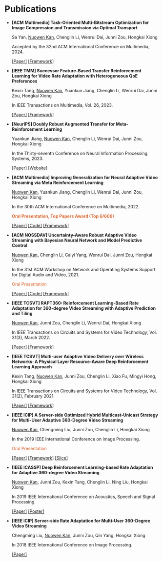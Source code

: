 # Publications
- **[ACM Multimedia] Task-Oriented Multi-Bitstream Optimization for Image Compression and Transmission via Optimal Transport**

    Sa Yan, <u>Nuowen Kan</u>, Chenglin Li, Wenrui Dai, Junni Zou, Hongkai Xiong

    Accepted by the 32nd ACM International Conference on Multimedia, 2024.

    [\[Paper\]](https://openreview.net/forum?id=wOx1VBzF8k) [\[Framework\]](pic/mm24.png) 

- **[IEEE TMM] Successor Feature-Based Transfer Reinforcement Learning for Video Rate Adaptation with Heterogeneous QoE Preferences**

    Kexin Tang, <u>Nuowen Kan</u>, Yuankun Jiang, Chenglin Li, Wenrui Dai, Junni Zou, Hongkai Xiong

    In IEEE Transactions on Multimedia, Vol. 26, 2023.

    [\[Paper\]](https://ieeexplore.ieee.org/document/10314007) [\[Framework\]](pic/tmm23.png)

- **[NeurIPS] Doubly Robust Augmented Transfer for Meta-Reinforcement Learning**

  Yuankun Jiang, <u>Nuowen Kan</u>, Chenglin Li, Wenrui Dai, Junni Zou, Hongkai Xiong

  In the Thirty-seventh Conference on Neural Information Processing Systems, 2023.

  [\[Paper\]](https://proceedings.neurips.cc/paper_files/paper/2023/hash/f31bf160569618084ba9bdc2a8de29d0-Abstract-Conference.html) [\[Website\]](https://neurips.cc/virtual/2023/poster/70281)

- **[ACM Multimedia] Improving Generalization for Neural Adaptive Video Streaming via Meta Reinforcement Learning**
  
  <u>Nuowen Kan</u>, Yuankun Jiang, Chenglin Li, Wenrui Dai, Junni Zou, Hongkai Xiong

  In the 30th ACM International Conference on Multimedia, 2022.

  <!-- __<font color=#DB652E>Top Papers Award (Top 6/609)</font>__ -->
  __<span style="color:#DB652E">Oral Presentation, Top Papers Award (Top 6/609)</span>__

  [\[Paper\]](https://dl.acm.org/doi/abs/10.1145/3503161.3548331) [\[Code\]](https://github.com/confiwent/merina) [\[Framework\]](pic/MM_22.png) 

<!-- <img class="profile-paper-pic" src="pic/nossdav'21.png" width = "800" height = "320"> -->

- **[ACM NOSSDAV] Uncertainty-Aware Robust Adaptive Video Streaming with Bayesian Neural Network and Model Predictive Control**
  
  <u>Nuowen Kan</u>, Chenglin Li, Caiyi Yang, Wenrui Dai, Junni Zou, Hongkai Xiong

  In the 31st ACM Workshop on Network and Operating Systems Support for Digital Audio and Video, 2021.

  <span style="color:#DB652E">Oral Presentation</span>

  [\[Paper\]](https://dl.acm.org/doi/abs/10.1145/3458306.3458872) [\[Code\]](https://github.com/confiwent/BayesMPC) [\[Framework\]](pic/nossdav'21.png)

<!-- <img class="profile-paper-pic" src="pic/tcsvt_21.png" width = "800" height = "250"> -->

- **[IEEE TCSVT] RAPT360: Reinforcement Learning-Based Rate Adaptation for 360-degree Video Streaming with Adaptive Prediction and Tiling**

    <u>Nuowen Kan</u>, Junni Zou, Chenglin Li, Wenrui Dai, Hongkai Xiong

    In IEEE Transactions on Circuits and Systems for Video Technology, Vol. 31(3), March 2022.

    [\[Paper\]](https://ieeexplore.ieee.org/document/9419061?reason=concurrency) [\[Framework\]](pic/tcsvt_21.png)

<!-- <img class="profile-paper-pic" src="pic/tcsvt_20.png" width = "800" height = "360"> -->

- **[IEEE TCSVT] Multi-user Adaptive Video Delivery over Wireless Networks: A Physical Layer Resource-Aware Deep Reinforcement Learning Approach**

    Kexin Tang, <u>Nuowen Kan</u>, Junni Zou, Chenglin Li, Xiao Fu, Mingyi Hong, Hongkai Xiong

    In IEEE Transactions on Circuits and Systems for Video Technology, Vol. 31(2), February 2021.

    [\[Paper\]](https://ieeexplore.ieee.org/abstract/document/9035396) [\[Framework\]](pic/tcsvt_20.png)

<!-- <img class="profile-paper-pic" src="pic/icip_19.png" width = "600" height = "360"> -->

- **[IEEE ICIP] A Server-side Optimized Hybrid Multicast-Unicast Strategy for Multi-User Adaptive 360-Degree Video Streaming**

    <u>Nuowen Kan</u>, Chengming Liu, Junni Zou, Chenglin Li, Hongkai Xiong

    In the 2019 IEEE International Conference on Image Processing.

    <span style="color:#DB652E">Oral Presentation</span>

    [\[Paper\]](https://ieeexplore.ieee.org/abstract/document/8803007) [\[Framework\]](pic/icip_19.png) [\[Slice\]](https://drive.google.com/file/d/1y6tLxdk-TxEl9gnDd-EnFSwyXgHnoUKQ/view?usp=sharing)

<!-- <img class="profile-paper-pic" src="pic/icassp_19.png" width = "800" height = "360"> -->

- **[IEEE ICASSP] Deep Reinforcement Learning-based Rate Adaptation for Adaptive 360-degree Video Streaming**

    <u>Nuowen Kan</u>, Junni Zou, Kexin Tang, Chenglin Li, Ning Liu, Hongkai Xiong

    In 2019 IEEE International Conference on Acoustics, Speech and Signal Processing.

    [\[Paper\]](https://ieeexplore.ieee.org/document/8683779) [\[Poster\]](https://drive.google.com/file/d/1ZXA_Ut1n-HMu7117lQNG4i1EIK-ACOii/view?usp=sharing)

<!-- <img class="profile-paper-pic" src="pic/icip_18.png" width = "800" height = "360"> -->

- **[IEEE ICIP] Server-side Rate Adaptation for Multi-User 360-Degree Video Streaming**

    Chengming Liu, <u>Nuowen Kan</u>, Junni Zou, Qin Yang, Hongkai Xiong

    In 2018 IEEE International Conference on Image Processing.

    [\[Paper\]](https://ieeexplore.ieee.org/document/8451447)
